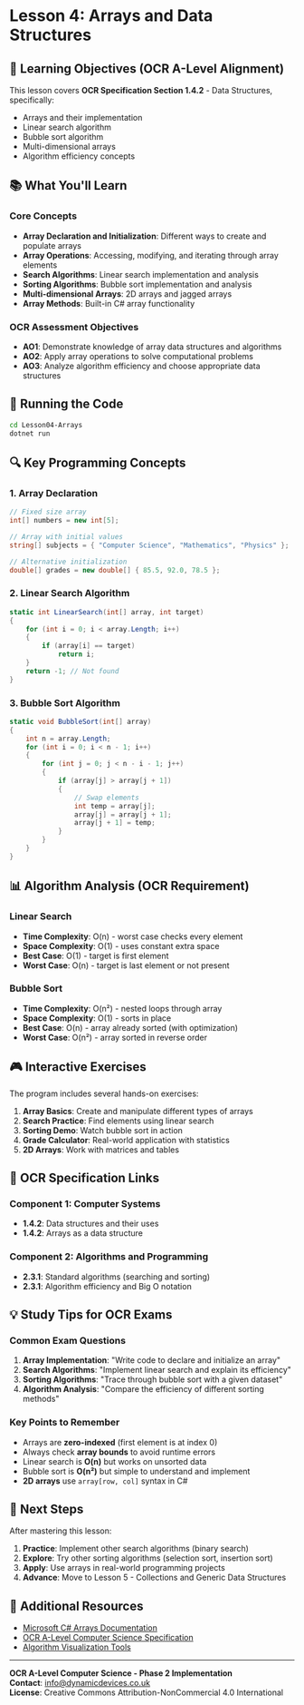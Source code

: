 # Lesson 4: Arrays and Data Structures

## 🎯 Learning Objectives (OCR A-Level Alignment)

This lesson covers **OCR Specification Section 1.4.2** - Data Structures, specifically:
- Arrays and their implementation
- Linear search algorithm
- Bubble sort algorithm
- Multi-dimensional arrays
- Algorithm efficiency concepts

## 📚 What You'll Learn

### Core Concepts
- **Array Declaration and Initialization**: Different ways to create and populate arrays
- **Array Operations**: Accessing, modifying, and iterating through array elements
- **Search Algorithms**: Linear search implementation and analysis
- **Sorting Algorithms**: Bubble sort implementation and analysis
- **Multi-dimensional Arrays**: 2D arrays and jagged arrays
- **Array Methods**: Built-in C# array functionality

### OCR Assessment Objectives
- **AO1**: Demonstrate knowledge of array data structures and algorithms
- **AO2**: Apply array operations to solve computational problems
- **AO3**: Analyze algorithm efficiency and choose appropriate data structures

## 🚀 Running the Code

```bash
cd Lesson04-Arrays
dotnet run
```

## 🔍 Key Programming Concepts

### 1. Array Declaration
```csharp
// Fixed size array
int[] numbers = new int[5];

// Array with initial values
string[] subjects = { "Computer Science", "Mathematics", "Physics" };

// Alternative initialization
double[] grades = new double[] { 85.5, 92.0, 78.5 };
```

### 2. Linear Search Algorithm
```csharp
static int LinearSearch(int[] array, int target)
{
    for (int i = 0; i < array.Length; i++)
    {
        if (array[i] == target)
            return i;
    }
    return -1; // Not found
}
```

### 3. Bubble Sort Algorithm
```csharp
static void BubbleSort(int[] array)
{
    int n = array.Length;
    for (int i = 0; i < n - 1; i++)
    {
        for (int j = 0; j < n - i - 1; j++)
        {
            if (array[j] > array[j + 1])
            {
                // Swap elements
                int temp = array[j];
                array[j] = array[j + 1];
                array[j + 1] = temp;
            }
        }
    }
}
```

## 📊 Algorithm Analysis (OCR Requirement)

### Linear Search
- **Time Complexity**: O(n) - worst case checks every element
- **Space Complexity**: O(1) - uses constant extra space
- **Best Case**: O(1) - target is first element
- **Worst Case**: O(n) - target is last element or not present

### Bubble Sort
- **Time Complexity**: O(n²) - nested loops through array
- **Space Complexity**: O(1) - sorts in place
- **Best Case**: O(n) - array already sorted (with optimization)
- **Worst Case**: O(n²) - array sorted in reverse order

## 🎮 Interactive Exercises

The program includes several hands-on exercises:

1. **Array Basics**: Create and manipulate different types of arrays
2. **Search Practice**: Find elements using linear search
3. **Sorting Demo**: Watch bubble sort in action
4. **Grade Calculator**: Real-world application with statistics
5. **2D Arrays**: Work with matrices and tables

## 🔗 OCR Specification Links

### Component 1: Computer Systems
- **1.4.2**: Data structures and their uses
- **1.4.2**: Arrays as a data structure

### Component 2: Algorithms and Programming  
- **2.3.1**: Standard algorithms (searching and sorting)
- **2.3.1**: Algorithm efficiency and Big O notation

## 💡 Study Tips for OCR Exams

### Common Exam Questions
1. **Array Implementation**: "Write code to declare and initialize an array"
2. **Search Algorithms**: "Implement linear search and explain its efficiency"
3. **Sorting Algorithms**: "Trace through bubble sort with a given dataset"
4. **Algorithm Analysis**: "Compare the efficiency of different sorting methods"

### Key Points to Remember
- Arrays are **zero-indexed** (first element is at index 0)
- Always check **array bounds** to avoid runtime errors
- Linear search is **O(n)** but works on unsorted data
- Bubble sort is **O(n²)** but simple to understand and implement
- **2D arrays** use `array[row, col]` syntax in C#

## 🔄 Next Steps

After mastering this lesson:
1. **Practice**: Implement other search algorithms (binary search)
2. **Explore**: Try other sorting algorithms (selection sort, insertion sort)
3. **Apply**: Use arrays in real-world programming projects
4. **Advance**: Move to Lesson 5 - Collections and Generic Data Structures

## 📖 Additional Resources

- [Microsoft C# Arrays Documentation](https://docs.microsoft.com/en-us/dotnet/csharp/programming-guide/arrays/)
- [OCR A-Level Computer Science Specification](https://www.ocr.org.uk/qualifications/as-and-a-level/computer-science-h046-h446-from-2015/)
- [Algorithm Visualization Tools](https://visualgo.net/en/sorting)

---

**OCR A-Level Computer Science - Phase 2 Implementation**  
**Contact**: info@dynamicdevices.co.uk  
**License**: Creative Commons Attribution-NonCommercial 4.0 International
